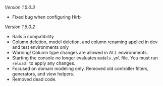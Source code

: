 *Version 1.5.0.3*
- Fixed bug when configuring Hirb

*Version 1.5.0.2*

- Rails 5 compatibility
- Column deletion, model deletion, and column renaming applied in dev and test environments only
- Warning! Column type changes are allowed in ALL environments.
- Starting the console no longer evaluates `models.yml` file.  You must run `reload!` to apply any changes.
- Focused on domain modeling only. Removed old controller filters, generators, and view helpers.
- Removed dead code.
